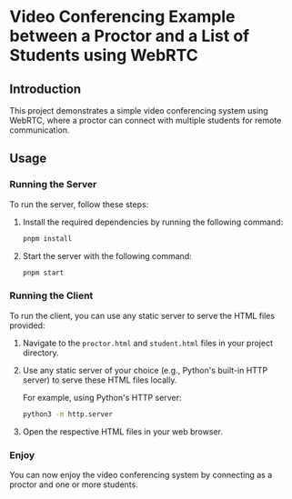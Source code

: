 
# Video Conferencing Example between a Proctor and a List of Students using WebRTC

## Introduction

This project demonstrates a simple video conferencing system using WebRTC, where a proctor can connect with multiple students for remote communication.

## Usage

### Running the Server

To run the server, follow these steps:

1. Install the required dependencies by running the following command:
   
   ```bash
   pnpm install
   ```

2. Start the server with the following command:
   
   ```bash
   pnpm start
   ```

### Running the Client

To run the client, you can use any static server to serve the HTML files provided:

1. Navigate to the `proctor.html` and `student.html` files in your project directory.

2. Use any static server of your choice (e.g., Python's built-in HTTP server) to serve these HTML files locally.

   For example, using Python's HTTP server:
   
   ```bash
   python3 -m http.server
   ```

3. Open the respective HTML files in your web browser.

### Enjoy

You can now enjoy the video conferencing system by connecting as a proctor and one or more students.

